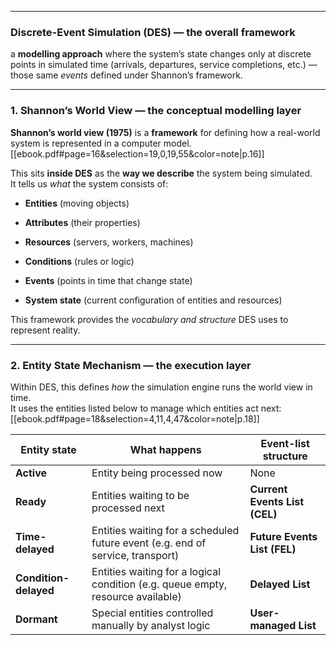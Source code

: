 
---
### **Discrete-Event Simulation (DES)** — the overall framework

a **modelling approach** where the system’s state changes only at discrete points in simulated time (arrivals, departures, service completions, etc.) — those same _events_ defined under Shannon’s framework.

---

### 1. **Shannon’s World View** — the conceptual modelling layer

**Shannon’s world view (1975)** is a **framework** for defining how a real-world system is represented in a computer model.  [[ebook.pdf#page=16&selection=19,0,19,55&color=note|p.16]]

This sits **inside DES** as the **way we describe** the system being simulated.  
It tells us _what_ the system consists of:

- **Entities** (moving objects)
    
- **Attributes** (their properties)
    
- **Resources** (servers, workers, machines)
    
- **Conditions** (rules or logic)
    
- **Events** (points in time that change state)
    
- **System state** (current configuration of entities and resources)
    

This framework provides the _vocabulary and structure_ DES uses to represent reality.

---

### 2. **Entity State Mechanism** — the execution layer

Within DES, this defines _how_ the simulation engine runs the world view in time.  
It uses the entities listed below to manage which entities act next: [[ebook.pdf#page=18&selection=4,11,4,47&color=note|p.18]]

| Entity state          | What happens                                                                    | Event-list structure          |
| --------------------- | ------------------------------------------------------------------------------- | ----------------------------- |
| **Active**            | Entity being processed now                                                      | None                          |
| **Ready**             | Entities waiting to be processed next                                           | **Current Events List (CEL)** |
| **Time-delayed**      | Entities waiting for a scheduled future event (e.g. end of service, transport)  | **Future Events List (FEL)**  |
| **Condition-delayed** | Entities waiting for a logical condition (e.g. queue empty, resource available) | **Delayed List**              |
| **Dormant**           | Special entities controlled manually by analyst logic                           | **User-managed List**         |

